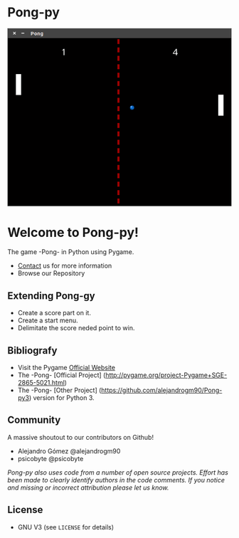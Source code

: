 Pong-py
========

![Splash](https://github.com/alejandrogm90/Pong-py/blob/master/images/pong-screenshot.png)

# Welcome to Pong-py!

The game -Pong- in Python using Pygame.
- [Contact](https://github.com/alejandrogm90/) us for more information
- Browse our Repository

## Extending Pong-gy
- Create a score part on it.
- Create a start menu.
- Delimitate the score neded point to win.

## Bibliografy

- Visit the Pygame [Official Website](http://pygame.org/)
- The -Pong- [Official Project] (http://pygame.org/project-Pygame+SGE-2865-5021.html)
- The -Pong- [Other Project] (https://github.com/alejandrogm90/Pong-py3) version for Python 3.

## Community

A massive shoutout to our contributors on Github!

- Alejandro Gómez @alejandrogm90
- psicobyte @psicobyte

*Pong-py also uses code from a number of open source projects. Effort has been made to clearly identify authors in the code comments. If you notice and missing or incorrect attribution please let us know.*

## License

* GNU V3 (see `LICENSE` for details)
